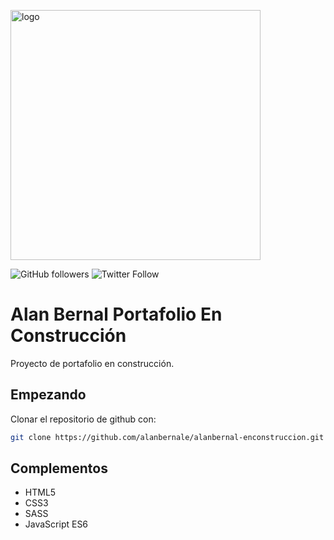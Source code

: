 <p><img src="https://firebasestorage.googleapis.com/v0/b/alanbernal-dev.appspot.com/o/alanbernal-imagotipo.png?alt=media&token=a1835f31-7a27-4453-a46a-c63ea4c7b513" alt="logo" width="400"></p>

![GitHub followers](https://img.shields.io/github/followers/alanbernale?label=%C2%A1Follow%20me%21&style=social)
![Twitter Follow](https://img.shields.io/twitter/follow/alanbernale?label=%C2%A1Follow%20me%21&style=social)

# Alan Bernal Portafolio En Construcción

Proyecto de portafolio en construcción.

## Empezando
Clonar el repositorio de github con:
```bash
git clone https://github.com/alanbernale/alanbernal-enconstruccion.git
```

## Complementos
- HTML5
- CSS3
- SASS
- JavaScript ES6
